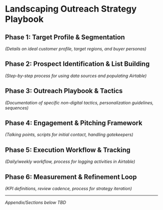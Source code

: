 # Landscaping Outreach Strategy Playbook

## Phase 1: Target Profile & Segmentation
*(Details on ideal customer profile, target regions, and buyer personas)*

## Phase 2: Prospect Identification & List Building
*(Step-by-step process for using data sources and populating Airtable)*

## Phase 3: Outreach Playbook & Tactics
*(Documentation of specific non-digital tactics, personalization guidelines, sequences)*

## Phase 4: Engagement & Pitching Framework
*(Talking points, scripts for initial contact, handling gatekeepers)*

## Phase 5: Execution Workflow & Tracking
*(Daily/weekly workflow, process for logging activities in Airtable)*

## Phase 6: Measurement & Refinement Loop
*(KPI definitions, review cadence, process for strategy iteration)*

---
*Appendix/Sections below TBD* 